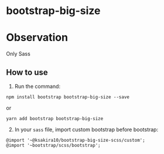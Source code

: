 # bootstrap-big-size

# Observation
Only Sass

## How to use

1. Run the command:
```
npm install bootstrap bootstrap-big-size --save
```
or
```
yarn add bootstrap bootstrap-big-size
```

2. In your `sass` file, import custom bootstrap before bootstrap:
```
@import '~@ksakira10/bootstrap-big-size-scss/custom';
@import '~bootstrap/scss/bootstrap';
```